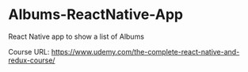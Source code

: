 # Albums-ReactNative-App
React Native app to show a list of Albums


Course URL: https://www.udemy.com/the-complete-react-native-and-redux-course/
